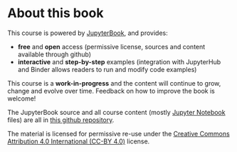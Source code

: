 # About this book

This course is powered by [JupyterBook][jupyterbook], and provides:
- **free** and **open** access (permissive license, sources and content available through github)
- **interactive** and **step-by-step** examples (integration with JupyterHub and Binder allows readers to run and modify code examples)

This course is a **work-in-progress** and the content will continue to grow, change and evolve over time. Feedback on how to improve the book is welcome!

The JupyterBook source and all course content (mostly [Jupyter Notebook][notebook] files)
are all in [this github repository][repo].

The material is licensed for permissive re-use under the [Creative Commons Attribution 4.0 International (CC-BY 4.0)][cc] license.

[jupyterbook]: https://jupyterbook.org
[book]: https://kls2177.github.io/ctl-python-workshop/
[repo]: https://github.com/kls2177/ctl-python-workshop
[notebook]: https://jupyter-notebook.readthedocs.io/en/stable/
[cc]: https://creativecommons.org/licenses/by/4.0/

